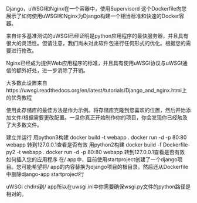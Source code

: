 Django，uWSGI和Nginx在一个容器中，使用Supervisord
这个Dockerfile向您展示了如何使用uWSGI和Nginx为Django构建一个相当标准和快速的Docker容器。

来自许多基准测试的uWSGI已经证明是python应用程序的最快服务器，并且具有很大的灵活性。但请注意，我们尚未对此软件包进行任何形式的优化。根据您的需要进行修改。

Nginx已经成为提供Web应用程序的标准，并且具有使用uWSGI协议与uWSGI通信的额外好处，进一步消除了开销。

大多数此设置来自https://uwsgi.readthedocs.org/en/latest/tutorials/Django_and_nginx.html上的优秀教程

使用此存储库的最佳方法是作为示例。将存储库克隆到您喜欢的位置，然后开始添加文件/根据需要更改配置。一旦你真正开始制作你的项目，你会发现你已经触及了大多数文件。

建立并运行
用python3构建
docker build -t webapp .
docker run -d -p 80:80 webapp
转到127.0.0.1查看是否有效
用python2构建
docker build -f Dockerfile-py2 -t webapp .
docker run -d -p 80:80 webapp
转到127.0.0.1查看是否有效
如何插入您的应用程序
在/ app中，目前使用startproject创建了一个django项目。您可能希望将/ app的内容替换为django项目的根目录。然后还从Dockerfile中删除django-app startproject行

uWSGI chdirs到/ app所以在uwsgi.ini中你需要确保wsgi.py文件的python路径是相对的。

